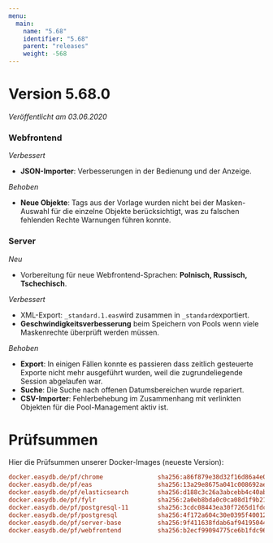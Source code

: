 ```yaml
---
menu:
  main:
    name: "5.68"
    identifier: "5.68"
    parent: "releases"
    weight: -568
---
```


# Version 5.68.0

*Veröffentlicht am 03.06.2020*

### Webfrontend

*Verbessert*

* **JSON-Importer**: Verbesserungen in der Bedienung und der Anzeige.

*Behoben*

* **Neue Objekte**: Tags aus der Vorlage wurden nicht bei der Masken-Auswahl für die einzelne Objekte berücksichtigt, was zu falschen fehlenden Rechte Warnungen führen konnte.

### Server

*Neu*

* Vorbereitung für neue Webfrontend-Sprachen: **Polnisch, Russisch, Tschechisch**.

*Verbessert*

* XML-Export: `_standard.1.eas`wird zusammen in `_standard`exportiert.
* **Geschwindigkeitsverbesserung** beim Speichern von Pools wenn viele Maskenrechte überprüft werden müssen.

*Behoben*

* **Export**: In einigen Fällen konnte es passieren dass zeitlich gesteuerte Exporte nicht mehr ausgeführt wurden, weil die zugrundeliegende Session abgelaufen war.
* **Suche**: Die Suche nach offenen Datumsbereichen wurde repariert.
* **CSV-Importer**: Fehlerbehebung im Zusammenhang mit verlinkten Objekten für die Pool-Management aktiv ist.

# Prüfsummen

Hier die Prüfsummen unserer Docker-Images (neueste Version):

```ini
docker.easydb.de/pf/chrome               sha256:a86f879e38d32f16d86a4e04a0d62bc5410da43eed617ebefbc30e8c320c9ffe
docker.easydb.de/pf/eas                  sha256:13a29e8675a041c008692aefbf9d3e669e3a495f925ce06542fcdd8beb51c8e1
docker.easydb.de/pf/elasticsearch        sha256:d188c3c26a3abcebb4c40ab197220991bdfc052d3bc0599ddfddcf66c9fe61f4
docker.easydb.de/pf/fylr                 sha256:2a0eb8bda0c0ca08d1f9b21dd1e8ebda4e0c630672cb7201c9f53cb0a82db6d4
docker.easydb.de/pf/postgresql-11        sha256:3cdc08443ea30f7265d1fdc135712f040ba245092e8feeebc5d93fbbf54b952a
docker.easydb.de/pf/postgresql           sha256:4f172a604c30e0395f40012c83cc05e7e6ef6f572a982cae3d59b0a35a643854
docker.easydb.de/pf/server-base          sha256:9f411638fdab6af9419504485ddca4dcd653e2db37509d15aaf4ec1fd469243e
docker.easydb.de/pf/webfrontend          sha256:b2ecf99094775ce6b1fdc96f36eb79663b73b811a331a5db57cf135e5367512f
```

